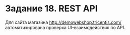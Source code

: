 # Задание 18. REST API
Для сайта магазина http://demowebshop.tricentis.com/ автоматизирована проверка UI-взаимодействия по API.
